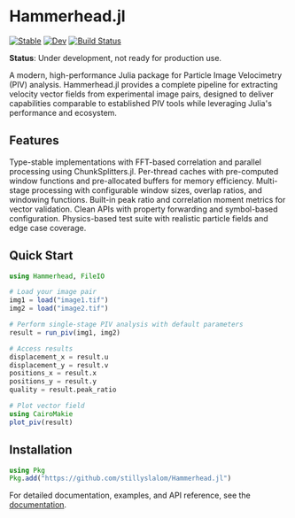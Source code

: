 # Hammerhead.jl

[![Stable](https://img.shields.io/badge/docs-stable-blue.svg)](https://stillyslalom.github.io/Hammerhead.jl/stable/)
[![Dev](https://img.shields.io/badge/docs-dev-blue.svg)](https://stillyslalom.github.io/Hammerhead.jl/dev/)
[![Build Status](https://github.com/stillyslalom/Hammerhead.jl/actions/workflows/CI.yml/badge.svg?branch=main)](https://github.com/stillyslalom/Hammerhead.jl/actions/workflows/CI.yml?query=branch%3Amain)

**Status**: Under development, not ready for production use.

A modern, high-performance Julia package for Particle Image Velocimetry (PIV) analysis. Hammerhead.jl provides a complete pipeline for extracting velocity vector fields from experimental image pairs, designed to deliver capabilities comparable to established PIV tools while leveraging Julia's performance and ecosystem.

## Features

Type-stable implementations with FFT-based correlation and parallel processing using ChunkSplitters.jl. Per-thread caches with pre-computed window functions and pre-allocated buffers for memory efficiency. Multi-stage processing with configurable window sizes, overlap ratios, and windowing functions. Built-in peak ratio and correlation moment metrics for vector validation. Clean APIs with property forwarding and symbol-based configuration. Physics-based test suite with realistic particle fields and edge case coverage.

## Quick Start

```julia
using Hammerhead, FileIO

# Load your image pair
img1 = load("image1.tif")
img2 = load("image2.tif")

# Perform single-stage PIV analysis with default parameters
result = run_piv(img1, img2)

# Access results
displacement_x = result.u
displacement_y = result.v
positions_x = result.x
positions_y = result.y
quality = result.peak_ratio

# Plot vector field
using CairoMakie
plot_piv(result)
```

## Installation

```julia
using Pkg
Pkg.add("https://github.com/stillyslalom/Hammerhead.jl")
```

For detailed documentation, examples, and API reference, see the [documentation](https://stillyslalom.github.io/Hammerhead.jl/dev/).

